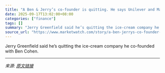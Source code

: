 ```yaml
---
title: "A Ben & Jerry’s co-founder is quitting. He says Unilever and Magnum have muzzled the iconoclastic ice-cream company’s voice."
date: 2025-09-17T13:02:00+08:00
categories: ["finance"]
tags: []
summary: "Jerry Greenfield said he’s quitting the ice-cream company he co-founded with Ben Cohen."
source_url: "https://www.marketwatch.com/story/a-ben-jerrys-co-founder-is-quitting-he-says-unilever-and-magnum-have-muzzled-the-iconoclastic-ice-cream-companys-voice-62060634?mod=mw_rss_topstories"
---
```


Jerry Greenfield said he’s quitting the ice-cream company he co-founded with Ben Cohen.

---

*来源: [原文链接](https://www.marketwatch.com/story/a-ben-jerrys-co-founder-is-quitting-he-says-unilever-and-magnum-have-muzzled-the-iconoclastic-ice-cream-companys-voice-62060634?mod=mw_rss_topstories)*
